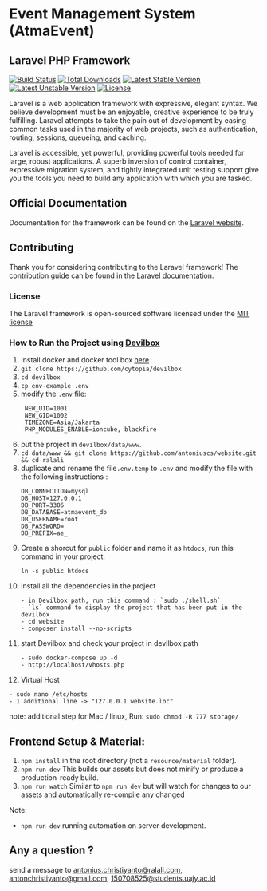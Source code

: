 # Event Management System (AtmaEvent)

## Laravel PHP Framework

[![Build Status](https://travis-ci.org/laravel/framework.svg)](https://travis-ci.org/laravel/framework)
[![Total Downloads](https://poser.pugx.org/laravel/framework/downloads.svg)](https://packagist.org/packages/laravel/framework)
[![Latest Stable Version](https://poser.pugx.org/laravel/framework/v/stable.svg)](https://packagist.org/packages/laravel/framework)
[![Latest Unstable Version](https://poser.pugx.org/laravel/framework/v/unstable.svg)](https://packagist.org/packages/laravel/framework)
[![License](https://poser.pugx.org/laravel/framework/license.svg)](https://packagist.org/packages/laravel/framework)

Laravel is a web application framework with expressive, elegant syntax. We believe development must be an enjoyable, creative experience to be truly fulfilling. Laravel attempts to take the pain out of development by easing common tasks used in the majority of web projects, such as authentication, routing, sessions, queueing, and caching.

Laravel is accessible, yet powerful, providing powerful tools needed for large, robust applications. A superb inversion of control container, expressive migration system, and tightly integrated unit testing support give you the tools you need to build any application with which you are tasked.

## Official Documentation

Documentation for the framework can be found on the [Laravel website](http://laravel.com/docs).

## Contributing

Thank you for considering contributing to the Laravel framework! The contribution guide can be found in the [Laravel documentation](http://laravel.com/docs/contributions).

### License

The Laravel framework is open-sourced software licensed under the [MIT license](http://opensource.org/licenses/MIT)

### How to Run the Project using [Devilbox](http://devilbox.org/)

1. Install docker and docker tool box [here](https://docs.docker.com/install/)
2. `git clone https://github.com/cytopia/devilbox`
3. `cd devilbox`
4. `cp env-example .env`
5. modify the `.env` file:
   ```
    NEW_UID=1001
    NEW_GID=1002
    TIMEZONE=Asia/Jakarta
    PHP_MODULES_ENABLE=ioncube, blackfire
   ```
6. put the project in `devilbox/data/www`.
7. `cd data/www && git clone https://github.com/antoniuscs/website.git && cd ralali`
8. duplicate and rename the file`.env.temp` to `.env` and modify the file with the following instructions : 
    ```
    DB_CONNECTION=mysql
    DB_HOST=127.0.0.1
    DB_PORT=3306
    DB_DATABASE=atmaevent_db
    DB_USERNAME=root
    DB_PASSWORD=
    DB_PREFIX=ae_
    ```   
9. Create a shorcut for `public` folder and name it as `htdocs`, run this command in your project:
	```
	ln -s public htdocs
	``` 
10. install all the dependencies in the project
 	```
 	- in Devilbox path, run this command : `sudo ./shell.sh`
 	- `ls` command to display the project that has been put in the devilbox
 	- cd website
 	- composer install --no-scripts
 	```
11. start Devilbox and check your project in devilbox path
	````
	- sudo docker-compose up -d
	- http://localhost/vhosts.php
	````
15. Virtual Host
   ```
   - sudo nano /etc/hosts
   - 1 additional line -> "127.0.0.1 website.loc"
   ```
   
note: additional step for Mac / linux, Run: `sudo chmod -R 777 storage/` 
 
## Frontend Setup & Material:
1. `npm install` in the root directory (not a `resource/material` folder).
2. `npm run dev` This builds our assets but does not minify or produce a production-ready build.
3. `npm run watch` Similar to `npm run dev` but will watch for changes to our assets and automatically re-compile any changed

Note: 
- `npm run dev` running automation on server development.

## Any a question ?
send a message to antonius.christiyanto@ralali.com, antonchristiyanto@gmail.com, 150708525@students.uajy.ac.id
